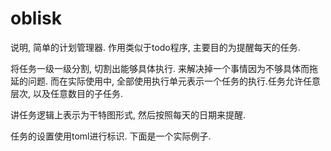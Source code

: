 # oblisk

说明, 简单的计划管理器. 作用类似于todo程序, 主要目的为提醒每天的任务.

将任务一级一级分割, 切割出能够具体执行. 来解决掉一个事情因为不够具体而拖延的问题. 而在实际使用中, 全部使用执行单元表示一个任务的执行.任务允许任意层次, 以及任意数目的子任务.

讲任务逻辑上表示为干特图形式, 然后按照每天的日期来提醒.

任务的设置使用toml进行标识. 下面是一个实际例子.